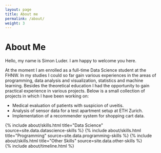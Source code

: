 ```yaml
---
layout: page
title: About me
permalink: /about/
weight: 3
---
```


# **About Me**

Hello, my name is Simon Luder. I am happy to welcome you here.

At the moment I am enrolled as a full-time Data Science student at the FHNW. 
In my studies I could so far gain various experiences in the areas of programming, data analysis and visualization, statistics and machine learning. 
Besides the theoretical education I had the opportunity to gain practical experience in various projects. Below is a small collection of projects in which I have been working on:

- Medical evaluation of patients with suspicion of uveitis.
- Analysis of sensor data for a test apartment setup at ETH Zurich. 
- Implementation of a recommender system for shopping cart data.



<div class="row">
{% include about/skills.html title="Data Science" source=site.data.datascience-skills %}
{% include about/skills.html title="Programming" source=site.data.programming-skills %}
{% include about/skills.html title="Other Skills" source=site.data.other-skills %}
</div>

<div class="row">
{% include about/timeline.html %}
</div>